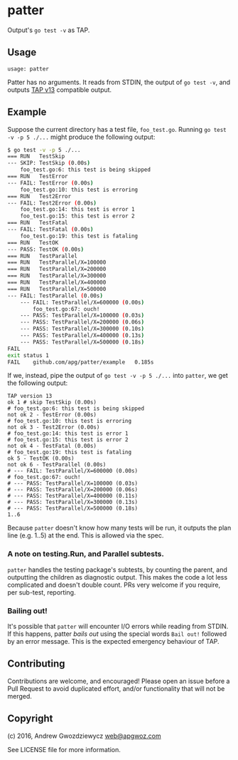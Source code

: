 # patter

Output's `go test -v` as TAP.

## Usage

```
usage: patter
```

Patter has no arguments. It reads from STDIN, the output of `go test
-v`, and
outputs
[TAP v13](http://testanything.org/tap-version-13-specification.html)
compatible output.

## Example

Suppose the current directory has a test file, `foo_test.go`. Running
`go test -v -p 5 ./...` might produce the following output:

```bash
$ go test -v -p 5 ./...
=== RUN   TestSkip
--- SKIP: TestSkip (0.00s)
	foo_test.go:6: this test is being skipped
=== RUN   TestError
--- FAIL: TestError (0.00s)
	foo_test.go:10: this test is erroring
=== RUN   Test2Error
--- FAIL: Test2Error (0.00s)
	foo_test.go:14: this test is error 1
	foo_test.go:15: this test is error 2
=== RUN   TestFatal
--- FAIL: TestFatal (0.00s)
	foo_test.go:19: this test is fataling
=== RUN   TestOK
--- PASS: TestOK (0.00s)
=== RUN   TestParallel
=== RUN   TestParallel/X=100000
=== RUN   TestParallel/X=200000
=== RUN   TestParallel/X=300000
=== RUN   TestParallel/X=400000
=== RUN   TestParallel/X=500000
--- FAIL: TestParallel (0.00s)
    --- FAIL: TestParallel/X=600000 (0.00s)
    	foo_test.go:67: ouch!
    --- PASS: TestParallel/X=100000 (0.03s)
    --- PASS: TestParallel/X=200000 (0.06s)
    --- PASS: TestParallel/X=300000 (0.10s)
    --- PASS: TestParallel/X=400000 (0.13s)
    --- PASS: TestParallel/X=500000 (0.18s)
FAIL
exit status 1
FAIL	github.com/apg/patter/example	0.185s
```

If we, instead, pipe the output of `go test -v -p 5 ./...` into
`patter`, we get the following output:

```
TAP version 13
ok 1 # skip TestSkip (0.00s)
# foo_test.go:6: this test is being skipped
not ok 2 - TestError (0.00s)
# foo_test.go:10: this test is erroring
not ok 3 - Test2Error (0.00s)
# foo_test.go:14: this test is error 1
# foo_test.go:15: this test is error 2
not ok 4 - TestFatal (0.00s)
# foo_test.go:19: this test is fataling
ok 5 - TestOK (0.00s)
not ok 6 - TestParallel (0.00s)
# --- FAIL: TestParallel/X=600000 (0.00s)
# foo_test.go:67: ouch!
# --- PASS: TestParallel/X=100000 (0.03s)
# --- PASS: TestParallel/X=200000 (0.06s)
# --- PASS: TestParallel/X=400000 (0.11s)
# --- PASS: TestParallel/X=300000 (0.13s)
# --- PASS: TestParallel/X=500000 (0.18s)
1..6
```

Because `patter` doesn't know how many tests will be run, it outputs
the plan line (e.g. 1..5) at the end. This is allowed via the spec.

### A note on testing.Run, and Parallel subtests.

`patter` handles the testing package's subtests, by counting the
parent, and outputting the children as diagnostic output. This makes
the code a lot less complicated and doesn't double count. PRs very
welcome if you require, per sub-test, reporting.

### Bailing out!

It's possible that `patter` will encounter I/O errors while reading
from STDIN. If this happens, patter *bails out* using the special 
words `Bail out!` followed by an error message. This is the expected
emergency behaviour of TAP.

## Contributing

Contributions are welcome, and encouraged! Please open an issue before
a Pull Request to avoid duplicated effort, and/or functionality that
will not be merged.

## Copyright

(c) 2016, Andrew Gwozdziewycz <web@apgwoz.com>

See LICENSE file for more information.

